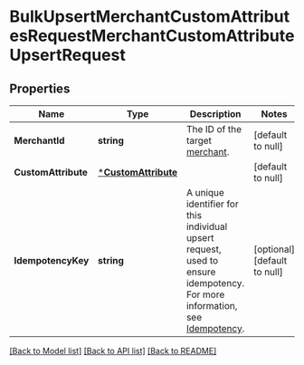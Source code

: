 # BulkUpsertMerchantCustomAttributesRequestMerchantCustomAttributeUpsertRequest

## Properties
Name | Type | Description | Notes
------------ | ------------- | ------------- | -------------
**MerchantId** | **string** | The ID of the target [merchant](https://developer.squareup.com/reference/square_2024-07-17/objects/Merchant). | [default to null]
**CustomAttribute** | [***CustomAttribute**](CustomAttribute.md) |  | [default to null]
**IdempotencyKey** | **string** | A unique identifier for this individual upsert request, used to ensure idempotency. For more information, see [Idempotency](https://developer.squareup.com/docs/build-basics/common-api-patterns/idempotency). | [optional] [default to null]

[[Back to Model list]](../README.md#documentation-for-models) [[Back to API list]](../README.md#documentation-for-api-endpoints) [[Back to README]](../README.md)

